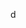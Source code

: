 <!-- PCSX2's re-recording tools have been merged into PCSX2 for quite sometime, meaning that releases or issue tracking will not occur here anymore. -->

<!-- Please submit bug reports or feature requests to [pcsx2's main repository](https://github.com/PCSX2/pcsx2/issues) instead. -->

<!-- Eventually, this issues page will be fully cleaned up and disabled -->

d
